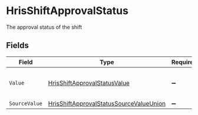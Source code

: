 # HrisShiftApprovalStatus

The approval status of the shift


## Fields

| Field                                                                                                         | Type                                                                                                          | Required                                                                                                      | Description                                                                                                   | Example                                                                                                       |
| ------------------------------------------------------------------------------------------------------------- | ------------------------------------------------------------------------------------------------------------- | ------------------------------------------------------------------------------------------------------------- | ------------------------------------------------------------------------------------------------------------- | ------------------------------------------------------------------------------------------------------------- |
| `Value`                                                                                                       | [HrisShiftApprovalStatusValue](../../Models/Components/HrisShiftApprovalStatusValue.md)                       | :heavy_minus_sign:                                                                                            | The approval status of the shift                                                                              | approved                                                                                                      |
| `SourceValue`                                                                                                 | [HrisShiftApprovalStatusSourceValueUnion](../../Models/Components/HrisShiftApprovalStatusSourceValueUnion.md) | :heavy_minus_sign:                                                                                            | N/A                                                                                                           | Approved                                                                                                      |